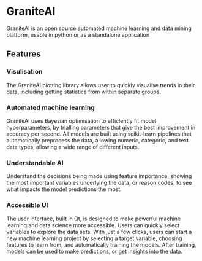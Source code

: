 # GraniteAI
GraniteAI is an open source automated machine learning and data mining platform, usable in python or as a standalone application

## Features
### Visulisation
The GraniteAI plotting library allows user to quickly visualise trends in their data, including getting statistics from within separate groups.

### Automated machine learning
GraniteAI uses Bayesian optimisation to efficiently fit model hyperparameters, by trialling parameters that give the best improvement in accuracy per second. All models are built using scikit-learn pipelines that automatically preprocess the data, allowing numeric, categoric, and text data types, allowing a wide range of different inputs.

### Understandable AI
Understand the decisions being made using feature importance, showing the most important variables underlying the data, or reason codes, to see what impacts the model predictions the most.

### Accessible UI
The user interface, built in Qt, is designed to make powerful machine learning and data science more accessible. Users can quickly select variables to explore the data sets. With just a few clicks, users can start a new machine learning project by selecting a target variable, choosing features to learn from, and automatically training the models. After training, models can be used to make predictions, or get insights into the data.
